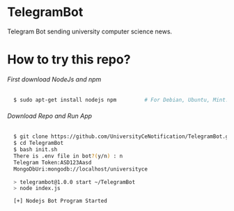 # TelegramBot
Telegram Bot sending university computer science news.


# How to try this repo?
<h6>First download NodeJs and npm</h6>

```bash
  $ sudo apt-get install nodejs npm         # For Debian, Ubuntu, Mint...
```

<h6>Download Repo and Run App</h6>

```bash
  $ git clone https://github.com/UniversityCeNotification/TelegramBot.git
  $ cd TelegramBot
  $ bash init.sh
  There is .env file in bot?(y/n) : n
  Telegram Token:ASD123Aasd
  MongoDbUri:mongodb://localhost/universityce
  
  > telegrambot@1.0.0 start ~/TelegramBot
  > node index.js

  [+] Nodejs Bot Program Started
```
